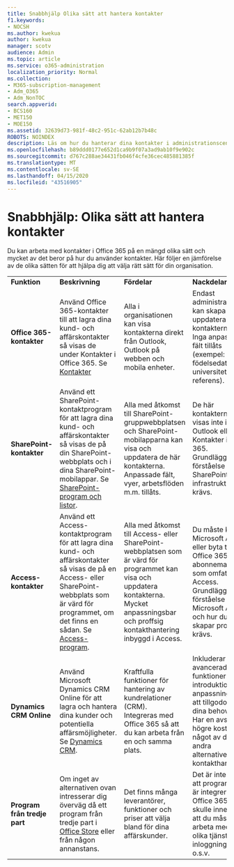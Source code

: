 ```yaml
---
title: Snabbhjälp Olika sätt att hantera kontakter
f1.keywords:
- NOCSH
ms.author: kwekua
author: kwekua
manager: scotv
audience: Admin
ms.topic: article
ms.service: o365-administration
localization_priority: Normal
ms.collection:
- M365-subscription-management
- Adm_O365
- Adm_NonTOC
search.appverid:
- BCS160
- MET150
- MOE150
ms.assetid: 32639d73-981f-48c2-951c-62ab12b7b48c
ROBOTS: NOINDEX
description: Läs om hur du hanterar dina kontakter i administrationscentret.
ms.openlocfilehash: b89ddd0177e652d1ca9b9f07a3ad9ab10f9e902c
ms.sourcegitcommit: d767c288ae34431fb046f4cfe36cec485881385f
ms.translationtype: MT
ms.contentlocale: sv-SE
ms.lasthandoff: 04/15/2020
ms.locfileid: "43516905"
---
```

# <a name="quick-help-ways-to-manage-contacts"></a>Snabbhjälp: Olika sätt att hantera kontakter

Du kan arbeta med kontakter i Office 365 på en mängd olika sätt och mycket av det beror på hur du använder kontakter. Här följer en jämförelse av de olika sätten för att hjälpa dig att välja rätt sätt för din organisation.
  
|||||
|:-----|:-----|:-----|:-----|
|**Funktion** <br/> |**Beskrivning** <br/> |**Fördelar** <br/> |**Nackdelar** <br/> |
|**Office 365-kontakter** <br/> |Använd Office 365-kontakter till att lagra dina kund- och affärskontakter så visas de under Kontakter i Office 365. Se [Kontakter](contacts.md) <br/> |Alla i organisationen kan visa kontakterna direkt från Outlook, Outlook på webben och mobila enheter.  <br/> |Endast administratörer kan skapa och uppdatera kontakterna.  <br/> Inga anpassade fält tillåts (exempel: födelsedatum, universitet, referens).  <br/> |
|**SharePoint-kontakter** <br/> |Använd ett SharePoint-kontaktprogram för att lagra dina kund- och affärskontakter så visas de på din SharePoint-webbplats och i dina SharePoint-mobilappar. Se [SharePoint-program och listor](https://support.office.com/article/0a1c3ace-def0-44af-b225-cfa8d92c52d7.aspx).  <br/> |Alla med åtkomst till SharePoint-gruppwebbplatsen och SharePoint-mobilapparna kan visa och uppdatera de här kontakterna.  <br/> Anpassade fält, vyer, arbetsflöden m.m. tillåts.  <br/> |De här kontakterna visas inte i Outlook eller Kontakter i Office 365.  <br/> Grundläggande förståelse av SharePoint-infrastrukturen krävs.  <br/> |
|**Access-kontakter** <br/> |Använd ett Access-kontaktprogram för att lagra dina kund- och affärskontakter så visas de på en Access- eller SharePoint-webbplats som är värd för programmet, om det finns en sådan. Se [Access-program](https://support.office.com/article/25f3ab3e-510d-44b0-accf-b976c0813e71.aspx).  <br/> |Alla med åtkomst till Access- eller SharePoint-webbplatsen som är värd för programmet kan visa och uppdatera kontakterna.  <br/> Mycket anpassningsbar och proffsig kontakthantering inbyggd i Access.  <br/> |Du måste köpa Microsoft Access eller byta till ett Office 365-abonnemang som omfattar Access.  <br/> Grundläggande förståelse av Microsoft Access och hur du skapar program krävs.  <br/> |
|**Dynamics CRM Online** <br/> |Använd Microsoft Dynamics CRM Online för att lagra och hantera dina kunder och potentiella affärsmöjligheter. Se [Dynamics CRM](https://dynamics.microsoft.com).  <br/> |Kraftfulla funktioner för hantering av kundrelationer (CRM).  <br/> Integreras med Office 365 så att du kan arbeta från en och samma plats.  <br/> |Inkluderar avancerade funktioner för introduktion och anpassning för att tillgodose dina behov.  <br/> Har en avsevärt högre kostnad än något av de andra alternativen för kontakthantering.  <br/> |
|**Program från tredje part** <br/> |Om inget av alternativen ovan intresserar dig överväg då ett program från tredje part i [Office Store](https://store.office.com) eller från någon annanstans.  <br/> |Det finns många leverantörer, funktioner och priser att välja bland för dina affärskunder.  <br/> |Det är inte säkert att programmet är integrerat med Office 365, vilket skulle innebära att du måste arbeta med två olika tjänster, inloggningar o.s.v.  <br/> |
   

